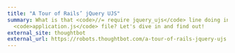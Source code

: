 ```yaml
---
title: "A Tour of Rails’ jQuery UJS"
summary: What is that <code>//= require jquery_ujs</code> line doing in your
  <code>application.js</code> file? Let's dive in and find out!
external_site: thoughtbot
external_url: https://robots.thoughtbot.com/a-tour-of-rails-jquery-ujs
---
```

